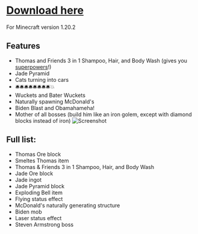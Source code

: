 # [Download here](https://github.com/MrAnderson1971/cursed_minecraft/raw/master/Thomas%20&%20Friends%203%20in%201%20Shampoo,%20Hair,%20and%20Body%20Wash.jar)

For Minecraft version 1.20.2
## Features
* Thomas and Friends 3 in 1 Shampoo, Hair, and Body Wash (gives you [superpowers](https://www.youtube.com/watch?v=P7I6rmtHB60)!)
* Jade Pyramid
* Cats turning into cars
* 🛎️🛎️🛎️🛎️🛎️🛎️🛎️🛎️💥
* Wuckets and Bater Wuckets
* Naturally spawning McDonald's
* Biden Blast and Obamahameha!
* Mother of all bosses (build him like an iron golem, except with diamond blocks instead of iron)
![Screenshot](https://github.com/MrAnderson1971/cursed_minecraft/blob/master/screenshots/image4.png?raw=true)
## Full list:
* Thomas Ore block 
* Smeltes Thomas item
* Thomas & Friends 3 in 1 Shampoo, Hair, and Body Wash
* Jade Ore block
* Jade ingot
* Jade Pyramid block
* Exploding Bell item
* Flying status effect
* McDonald's naturally generating structure
* Biden mob
* Laser status effect
* Steven Armstrong boss
